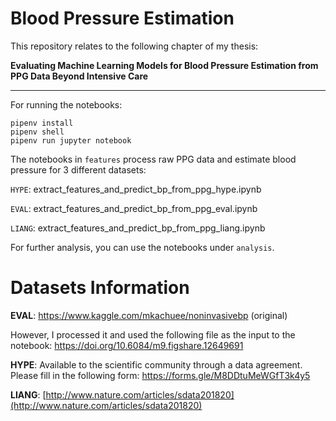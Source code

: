 # Blood Pressure Estimation

This repository relates to the following chapter of my thesis:

**Evaluating Machine Learning Models for Blood Pressure Estimation from PPG Data Beyond Intensive Care**

----
For running the notebooks:

```
pipenv install
pipenv shell
pipenv run jupyter notebook
```

The notebooks in `features` process raw PPG data and estimate blood pressure for 3 different datasets:

`HYPE`: extract_features_and_predict_bp_from_ppg_hype.ipynb

`EVAL`: extract_features_and_predict_bp_from_ppg_eval.ipynb

`LIANG`: extract_features_and_predict_bp_from_ppg_liang.ipynb

For further analysis, you can use the notebooks under `analysis`.

# Datasets Information

**EVAL**: https://www.kaggle.com/mkachuee/noninvasivebp (original)

However, I processed it and used the following file as the input to the notebook: https://doi.org/10.6084/m9.figshare.12649691


**HYPE**: Available to the scientific community through a data agreement. Please fill in the following form: https://forms.gle/M8DDtuMeWGfT3k4y5

**LIANG**: [http://www.nature.com/articles/sdata201820](http://www.nature.com/articles/sdata201820)
